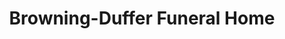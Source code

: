 ---
title: "Browning-Duffer Funeral Home"
url: /keysville/browning-duffer-funeral-home/
shop: funeral directors
---